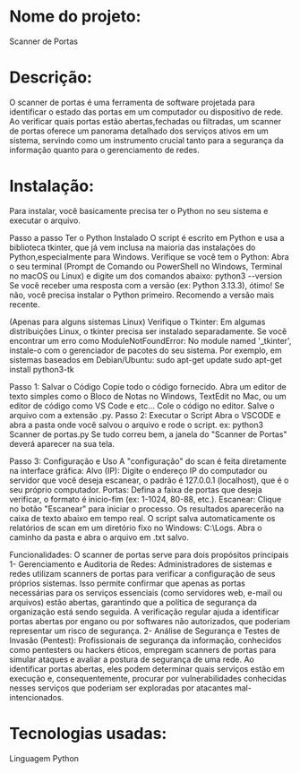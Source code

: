 # Nome do projeto:
Scanner de Portas

# Descrição:
O scanner de portas é uma ferramenta de software projetada para identificar o estado das portas em um computador ou dispositivo de rede.
Ao verificar quais portas estão abertas,fechadas ou filtradas, um scanner de portas oferece um panorama detalhado dos serviços ativos em um sistema, servindo como um instrumento crucial tanto para a segurança da informação quanto para o gerenciamento de redes.

# Instalação:
Para instalar, você basicamente precisa ter o Python no seu sistema e executar o arquivo.

Passo a passo
Ter o Python Instalado
O script é escrito em Python e usa a biblioteca tkinter, que já vem inclusa na maioria das instalações do Python,especialmente para Windows.
Verifique se você tem o Python: Abra o seu terminal (Prompt de Comando ou PowerShell no Windows, Terminal no macOS ou Linux) e digite um dos comandos abaixo:
python3 --version
Se você receber uma resposta com a versão (ex: Python 3.13.3), ótimo!
Se não, você precisa instalar o Python primeiro.
Recomendo a versão mais recente.

(Apenas para alguns sistemas Linux) Verifique o Tkinter: Em algumas distribuições Linux, o tkinter precisa ser instalado separadamente.
Se você encontrar um erro como ModuleNotFoundError: No module named '_tkinter', instale-o com o gerenciador de pacotes do seu sistema.
Por exemplo, em sistemas baseados em Debian/Ubuntu:
sudo apt-get update
sudo apt-get install python3-tk

Passo 1: Salvar o Código
Copie todo o código fornecido.
Abra um editor de texto simples como o Bloco de Notas no Windows, TextEdit no Mac, ou um editor de código como VS Code e etc...
Cole o código no editor.
Salve o arquivo com a extensão .py.
Passo 2: Executar o Script
Abra o VSCODE e abra a pasta onde você salvou o arquivo e rode o script.
ex: python3 Scanner de portas.py
Se tudo correu bem, a janela do "Scanner de Portas" deverá aparecer na sua tela.

Passo 3: Configuração e Uso
A "configuração" do scan é feita diretamente na interface gráfica:
Alvo (IP): Digite o endereço IP do computador ou servidor que você deseja escanear, o padrão é 127.0.0.1 (localhost), que é o seu próprio computador.
Portas: Defina a faixa de portas que deseja verificar, o formato é inicio-fim (ex: 1-1024, 80-88, etc.).
Escanear: Clique no botão "Escanear" para iniciar o processo. Os resultados aparecerão na caixa de texto abaixo em tempo real.
O script salva automaticamente os relatórios de scan em um diretório fixo no Windows: C:\Logs. Abra o caminho da pasta e abra o arquivo em .txt salvo.

Funcionalidades: 
O scanner de portas serve para dois propósitos principais
1- Gerenciamento e Auditoria de Redes: Administradores de sistemas e redes utilizam scanners de portas para verificar a configuração de seus próprios sistemas.
Isso permite confirmar que apenas as portas necessárias para os serviços essenciais (como servidores web, e-mail ou arquivos) estão abertas, garantindo que a política de segurança da organização está sendo seguida. A verificação regular ajuda a identificar portas abertas por engano ou por softwares não autorizados, que poderiam representar um risco de segurança.
2- Análise de Segurança e Testes de Invasão (Pentest): Profissionais de segurança da informação, conhecidos como pentesters ou hackers éticos, empregam scanners de portas para simular ataques e avaliar a postura de segurança de uma rede. Ao identificar portas abertas, eles podem determinar quais serviços estão em execução e, consequentemente, procurar por vulnerabilidades conhecidas nesses serviços que poderiam ser exploradas por atacantes mal-intencionados.

# Tecnologias usadas:
Linguagem Python

